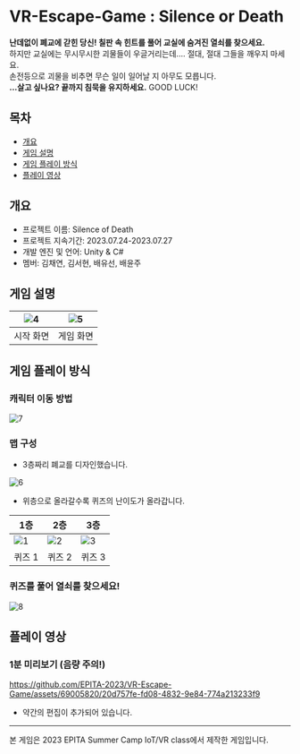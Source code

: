# VR-Escape-Game : Silence or Death
**난데없이 폐교에 갇힌 당신! 칠판 속 힌트를 풀어 교실에 숨겨진 열쇠를 찾으세요.**<br>
하지만 교실에는 무시무시한 괴물들이 우글거리는데.... 절대, 절대 그들을 깨우지 마세요.<br>
손전등으로 괴물을 비추면 무슨 일이 일어날 지 아무도 모릅니다.<br>
**...살고 싶나요? 끝까지 침묵을 유지하세요.** GOOD LUCK!

## 목차
  - [개요](#개요) 
  - [게임 설명](#게임-설명)
  - [게임 플레이 방식](#게임-플레이-방식)
  - [플레이 영상](#플레이-영상)

## 개요
- 프로젝트 이름: Silence of Death
- 프로젝트 지속기간: 2023.07.24-2023.07.27
- 개발 엔진 및 언어: Unity & C#
- 멤버: 김채연, 김서현, 배유선, 배윤주

## 게임 설명
|![4](https://github.com/EPITA-2023/VR-Escape-Game/assets/69005820/df4e1b6a-6175-4146-8bb4-b04031105a63)|![5](https://github.com/EPITA-2023/VR-Escape-Game/assets/69005820/729c1f04-ceda-483d-937a-070d2f5ccea3)|
|:---:|:---:|
|시작 화면|게임 화면|


## 게임 플레이 방식
### 캐릭터 이동 방법
![7](https://github.com/EPITA-2023/VR-Escape-Game/assets/69005820/50c6b578-6f2c-414b-87c8-e73daa581c0a)

### 맵 구성
- 3층짜리 폐교를 디자인했습니다.

![6](https://github.com/EPITA-2023/VR-Escape-Game/assets/69005820/75b24142-ec02-4fac-8902-a385529d0432)

- 위층으로 올라갈수록 퀴즈의 난이도가 올라갑니다.

|1층|2층|3층|
|---|---|---|
|![1](https://github.com/EPITA-2023/VR-Escape-Game/assets/69005820/51db8f39-54fe-46db-9066-144240bbda75)|![2](https://github.com/EPITA-2023/VR-Escape-Game/assets/69005820/d5e41ee0-7053-4842-98bf-1ff263b1b82a)|![3](https://github.com/EPITA-2023/VR-Escape-Game/assets/69005820/ff06c5ec-e482-47a7-8562-4ede89b25f3f)|
|퀴즈 1|퀴즈 2|퀴즈 3|

### 퀴즈를 풀어 열쇠를 찾으세요!
![8](https://github.com/EPITA-2023/VR-Escape-Game/assets/69005820/335e3a53-0f0e-4f3f-9c67-213128a32c97)

## 플레이 영상 
### 1분 미리보기 (음량 주의!)
https://github.com/EPITA-2023/VR-Escape-Game/assets/69005820/20d757fe-fd08-4832-9e84-774a213233f9
- 약간의 편집이 추가되어 있습니다.
--------------------
본 게임은 2023 EPITA Summer Camp IoT/VR class에서 제작한 게임입니다.

